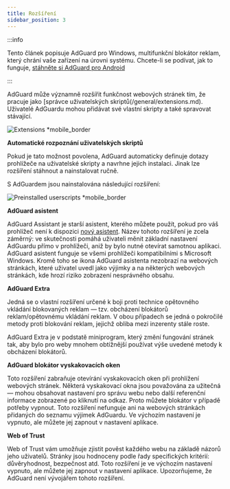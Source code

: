 ```yaml
---
title: Rozšíření
sidebar_position: 3
---
```


:::info

Tento článek popisuje AdGuard pro Windows, multifunkční blokátor reklam, který chrání vaše zařízení na úrovni systému. Chcete-li se podívat, jak to funguje, [stáhněte si AdGuard pro Android](https://agrd.io/download-kb-adblock)

:::

AdGuard může významně rozšířit funkčnost webových stránek tím, že pracuje jako [správce uživatelských skriptů(/general/extensions.md). Uživatelé AdGuardu mohou přidávat své vlastní skripty a také spravovat stávající.

![Extensions \*mobile_border](https://cdn.adtidy.org/content/kb/ad_blocker/windows/overview/userscripts.png)

**Automatické rozpoznání uživatelských skriptů**

Pokud je tato možnost povolena, AdGuard automaticky definuje dotazy prohlížeče na uživatelské skripty a navrhne jejich instalaci. Jinak lze rozšíření stáhnout a nainstalovat ručně.

S AdGuardem jsou nainstalována následující rozšíření:

![Preinstalled userscripts \*mobile_border](https://cdn.adtidy.org/content/kb/ad_blocker/windows/overview/preinstalled-userscripts.png)

**AdGuard asistent**

AdGuard Assistant je starší asistent, kterého můžete použít, pokud pro váš prohlížeč není k dispozici [nový asistent](/adguard-for-windows/browser-assistant.md). Název tohoto rozšíření je zcela záměrný: ve skutečnosti pomáhá uživateli měnit základní nastavení AdGuardu přímo v prohlížeči, aniž by bylo nutné otevírat samotnou aplikaci. AdGuard asistent funguje se všemi prohlížeči kompatibilními s Microsoft Windows. Kromě toho se ikona AdGuard asistenta nezobrazí na webových stránkách, které uživatel uvedl jako výjimky a na některých webových stránkách, kde hrozí riziko zobrazení nesprávného obsahu.

**AdGuard Extra**

Jedná se o vlastní rozšíření určené k boji proti technice opětovného vkládání blokovaných reklam — tzv. obcházení blokátorů reklam/opětovnému vkládání reklam. V obou případech se jedná o pokročilé metody proti blokování reklam, jejichž obliba mezi inzerenty stále roste.

AdGuard Extra je v podstatě miniprogram, který změní fungování stránek tak, aby bylo pro weby mnohem obtížnější používat výše uvedené metody k obcházení blokátorů.

**AdGuard blokátor vyskakovacích oken**

Toto rozšíření zabraňuje otevírání vyskakovacích oken při prohlížení webových stránek. Některá vyskakovací okna jsou považována za užitečná — mohou obsahovat nastavení pro správu webu nebo další referenční informace zobrazené po kliknutí na odkaz. Proto můžete blokátor v případě potřeby vypnout. Toto rozšíření nefunguje ani na webových stránkách přidaných do seznamu výjimek AdGuardu. Ve výchozím nastavení je vypnuto, ale můžete jej zapnout v nastavení aplikace.

**Web of Trust**

Web of Trust vám umožňuje zjistit pověst každého webu na základě názorů jeho uživatelů. Stránky jsou hodnoceny podle řady specifických kritérií: důvěryhodnost, bezpečnost atd. Toto rozšíření je ve výchozím nastavení vypnuto, ale můžete jej zapnout v nastavení aplikace. Upozorňujeme, že AdGuard není vývojářem tohoto rozšíření.
